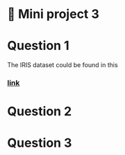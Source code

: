 # 📘 Mini project 3

# Question 1


The IRIS dataset could be found in this 
### [link](https://www.kaggle.com/datasets/budincsevity/szeged-weather/data)

# Question 2




# Question 3








